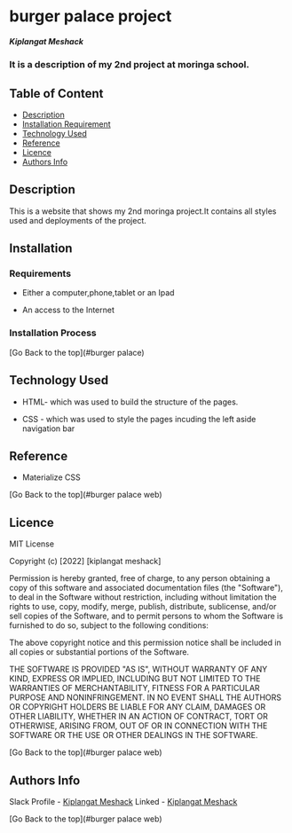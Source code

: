 # burger palace project

##### Kiplangat Meshack
### It is a description of my 2nd project at moringa school.

## Table of Content

+ [Description](#description)
+ [Installation Requirement](#Installation)
+ [Technology Used](#technology-used)
+ [Reference](#reference)
+ [Licence](#licence)
+ [Authors Info](#author-Info)

## Description
<p>This is  a website that shows my 2nd moringa project.It contains all styles used and deployments of the project.</p>

## Installation

### Requirements

* Either a computer,phone,tablet or an Ipad

* An access to the Internet

### Installation Process

[Go Back to the top](#burger palace)
## Technology Used
* HTML- which was used to build the structure of the pages.

* CSS - which was used to style the pages incuding the left aside navigation bar

## Reference
* Materialize CSS

[Go Back to the top](#burger palace web)

## Licence

MIT License

Copyright (c) [2022] [kiplangat meshack]

Permission is hereby granted, free of charge, to any person obtaining a copy
of this software and associated documentation files (the "Software"), to deal
in the Software without restriction, including without limitation the rights
to use, copy, modify, merge, publish, distribute, sublicense, and/or sell
copies of the Software, and to permit persons to whom the Software is
furnished to do so, subject to the following conditions:

The above copyright notice and this permission notice shall be included in all
copies or substantial portions of the Software.

THE SOFTWARE IS PROVIDED "AS IS", WITHOUT WARRANTY OF ANY KIND, EXPRESS OR
IMPLIED, INCLUDING BUT NOT LIMITED TO THE WARRANTIES OF MERCHANTABILITY,
FITNESS FOR A PARTICULAR PURPOSE AND NONINFRINGEMENT. IN NO EVENT SHALL THE
AUTHORS OR COPYRIGHT HOLDERS BE LIABLE FOR ANY CLAIM, DAMAGES OR OTHER
LIABILITY, WHETHER IN AN ACTION OF CONTRACT, TORT OR OTHERWISE, ARISING FROM,
OUT OF OR IN CONNECTION WITH THE SOFTWARE OR THE USE OR OTHER DEALINGS IN THE
SOFTWARE.

[Go Back to the top](#burger palace web)

## Authors Info

Slack Profile - [Kiplangat Meshack](https://moringaclassroom.slack.com/team/U02TWD73YSE)
Linked - [Kiplangat Meshack](https://www.linkedin.com/in/kiplangat-meshack-411598216/)

[Go Back to the top](#burger palace web)